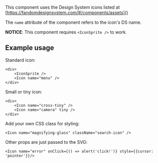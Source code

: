 This component uses the Design System icons listed at [https://fandomdesignsystem.com/#/components/assets]()

The `name` attribute of the component refers to the icon's DS name.

**NOTICE**: This component requires `<IconSprite />` to work.

## Example usage

Standard icon:

```
<div>
	<IconSprite />
	<Icon name="menu" />
</div>
```

Small or tiny icon:

```
<div>
	<Icon name="cross-tiny" />
	<Icon name="camera" tiny />
</div>
```

Add your own CSS class for styling:

```
<Icon name="magnifying-glass" className="search-icon" />
```

Other props are just passed to the SVG:

```
<Icon name="error" onClick={() => alert('click!')} style={{cursor: 'pointer'}}/>
```
